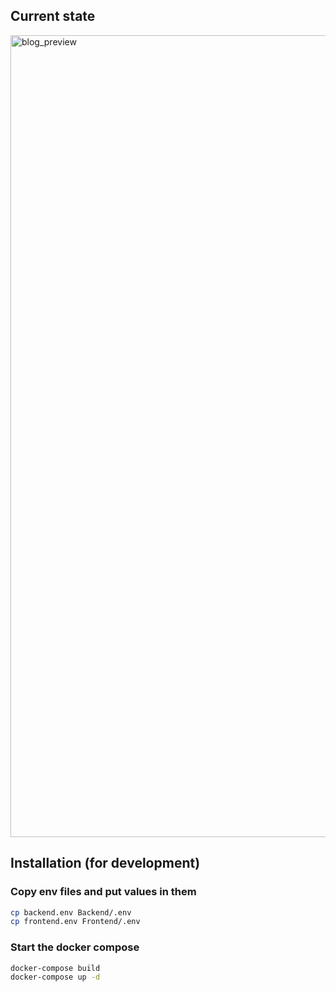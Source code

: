 ## Current state

<img width="2538" height="1283" alt="blog_preview" src="https://github.com/user-attachments/assets/b3d5332c-5926-4d39-a948-f59499b7e6c6" />

## Installation (for development)
### Copy env files and **put values in them**

```sh
cp backend.env Backend/.env
cp frontend.env Frontend/.env
```

### Start the docker compose

```sh
docker-compose build
docker-compose up -d
```
